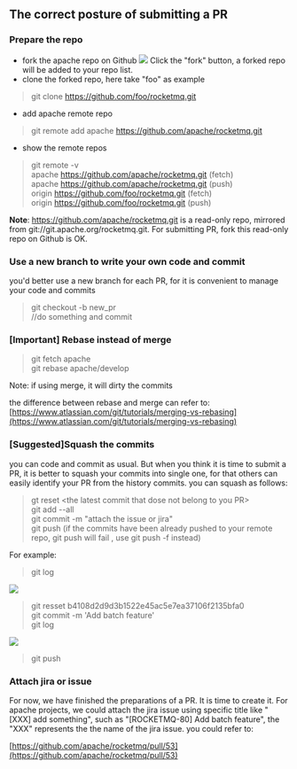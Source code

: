 ## The correct posture of submitting a PR


### Prepare the repo
* fork the apache repo on Github
![](http://img3.tbcdn.cn/5476e8b07b923/TB17G5kQpXXXXcUapXXXXXXXXXX)
Click the "fork" button, a forked repo will be added to your repo list.
* clone the forked repo, here take "foo" as example
> git clone  https://github.com/foo/rocketmq.git

* add apache remote repo
> git remote add apache https://github.com/apache/rocketmq.git

* show the remote repos
> git remote -v  
> apache	 https://github.com/apache/rocketmq.git (fetch)  
> apache	 https://github.com/apache/rocketmq.git (push)  
> origin	 https://github.com/foo/rocketmq.git (fetch)  
> origin	 https://github.com/foo/rocketmq.git (push)  

**Note**: https://github.com/apache/rocketmq.git is a read-only repo, mirrored from git://git.apache.org/rocketmq.git. For submitting PR, fork this read-only repo on Github is OK.

### Use a new branch to write your own code and commit
you'd better use a new branch for each PR, for it is convenient to manage your code and commits
> git checkout -b new_pr  
//do something and commit  


### [Important] Rebase instead of merge
> git fetch apache  
> git rebase apache/develop  

Note: if using merge, it will dirty the commits

the difference between rebase and merge can refer to:  
[https://www.atlassian.com/git/tutorials/merging-vs-rebasing](https://www.atlassian.com/git/tutorials/merging-vs-rebasing)



### [Suggested]Squash the commits
you can code and commit as usual. But when you think it is time to submit a PR, it is better to squash your commits into single one, for that others can easily identify your PR from the history commits.
you can squash as follows:
> gt reset \<the latest commit that dose not belong to you PR\>  
> git add --all  
> git commit -m "attach the issue or jira"  
> git push (if the commits have been already pushed to your remote repo, git push will fail , use git push -f instead)


For example:  
> git log  

![](https://lh3.googleusercontent.com/-xYoltD_ZDhE/WNTONuq58WI/AAAAAAAAABo/zWZdGVxNVa8/I/14864352604541.jpg)

> git resset b4108d2d9d3b1522e45ac5e7ea37106f2135bfa0   
> git commit -m 'Add batch feature'  
> git log   

![](https://lh3.googleusercontent.com/-Pe_xYIiPAGE/WNTOOHEUd1I/AAAAAAAAABs/VfuT_wBQ5QI/I/14864353798102.jpg)
> git push

 

### Attach jira or issue
For now, we have finished the preparations of a PR. It is time to create it. For apache projects, we could attach the jira issue using specific title like "[XXX] add something", such as "[ROCKETMQ-80] Add batch feature", the "XXX" represents the the name of the jira issue.
you could refer to:

[https://github.com/apache/rocketmq/pull/53](https://github.com/apache/rocketmq/pull/53)


